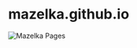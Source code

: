 # mazelka.github.io

![Mazelka Pages](https://github.com/mazelka/mazelka.github.io/workflows/Mazelka%20Pages/badge.svg)
